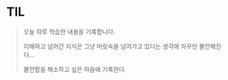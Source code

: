# TIL
> 오늘 하루 학습한 내용을 기록합니다.
> 
> 이해하고 넘어간 지식은 그냥 머릿속을 넘어가고 있다는 생각에 자꾸만 불안해진다...
> 
> 불안함을 해소하고 싶은 마음에 기록한다.